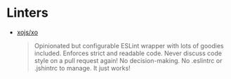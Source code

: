 # Linters

- [xojs/xo](https://github.com/xojs/xo)

  > Opinionated but configurable ESLint wrapper with lots of goodies included. Enforces strict and readable code. Never discuss code style on a pull request again! No decision-making. No .eslintrc or .jshintrc to manage. It just works!
